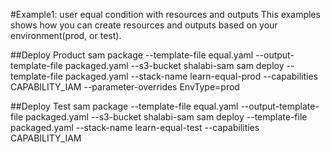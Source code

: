#Example1: user equal condition with resources and outputs
This examples shows how you can create resources and outputs based on your environment(prod, or test).

##Deploy Product 
sam package --template-file equal.yaml --output-template-file packaged.yaml --s3-bucket shalabi-sam
sam deploy --template-file packaged.yaml --stack-name learn-equal-prod --capabilities CAPABILITY_IAM --parameter-overrides EnvType=prod


##Deploy Test 
sam package --template-file equal.yaml --output-template-file packaged.yaml --s3-bucket shalabi-sam
sam deploy --template-file packaged.yaml --stack-name learn-equal-test --capabilities CAPABILITY_IAM